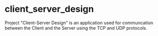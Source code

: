 # client_server_design
Project "Client-Server Design" is an application used for communcation between the Client and the Server using the TCP and UDP protocols.
